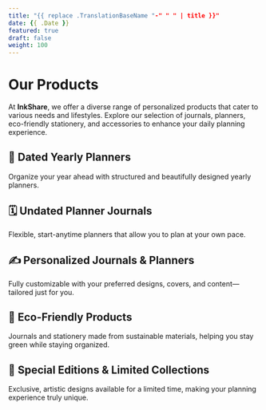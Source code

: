 ```yaml
---
title: "{{ replace .TranslationBaseName "-" " " | title }}"
date: {{ .Date }}
featured: true
draft: false
weight: 100
---
```


# Our Products

At **InkShare**, we offer a diverse range of personalized products that cater to various needs and lifestyles. Explore our selection of journals, planners, eco-friendly stationery, and accessories to enhance your daily planning experience.

## 📅 Dated Yearly Planners

Organize your year ahead with structured and beautifully designed yearly planners.

## 🗓️ Undated Planner Journals

Flexible, start-anytime planners that allow you to plan at your own pace.

## ✍️ Personalized Journals & Planners

Fully customizable with your preferred designs, covers, and content—tailored just for you.

## 🌿 Eco-Friendly Products

Journals and stationery made from sustainable materials, helping you stay green while staying organized.

## 🎨 Special Editions & Limited Collections

Exclusive, artistic designs available for a limited time, making your planning experience truly unique.
